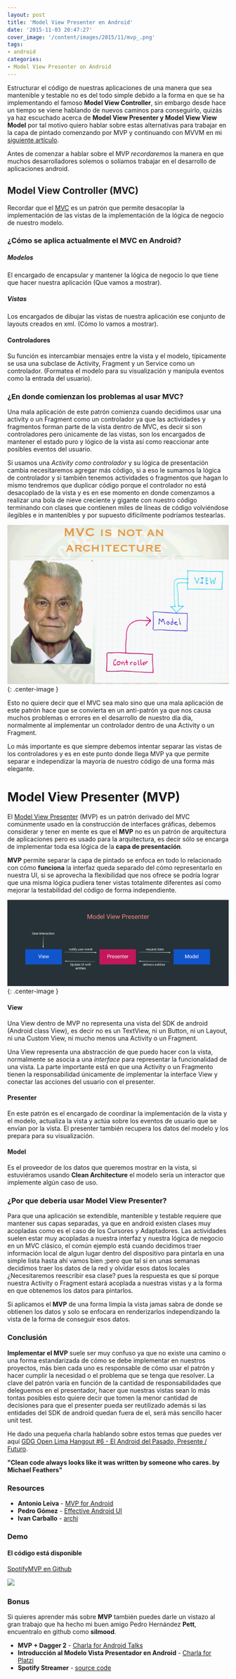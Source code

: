 ```yaml
---
layout: post
title: 'Model View Presenter en Android'
date: '2015-11-03 20:47:27'
cover_image: '/content/images/2015/11/mvp_.png'
tags:
- android
categories:
- Model View Presenter on Android
---
```


Estructurar el código de nuestras aplicaciones de una manera que sea mantenible y testable no es del todo simple debido a la forma en que se ha implementando el famoso **Model View Controller**, sin embargo desde hace un tiempo se viene hablando de nuevos caminos para conseguirlo, quizás ya haz escuchado acerca de **Model View Presenter y Model View View Model** por tal motivo quiero hablar sobre estas alternativas para trabajar en la capa de pintado comenzando por MVP y continuando con MVVM en mi [siguiente artículo](https://erikcaffrey.github.io/2015/12/16/databinding-android/).

Antes de comenzar a hablar sobre el MVP *recordaremos* la manera en que muchos desarrolladores solemos o solíamos trabajar en el desarrollo de aplicaciones android.

## Model View Controller (MVC)

Recordar que el [MVC](https://teamtreehouse.com/library/build-a-blog-reader-android-app/exploring-the-masterdetail-template/the-modelviewcontroller-mvc-design-pattern-2) es un patrón que permite desacoplar la implementación de las vistas de la implementación de la lógica de negocio de nuestro modelo.

### ¿Cómo se aplica actualmente el MVC en Android?

##### Modelos
El encargado de encapsular y mantener la lógica de negocio lo que tiene que hacer nuestra aplicación (Que vamos a mostrar).

##### Vistas
Los encargados de dibujar las vistas de nuestra aplicación ese conjunto de layouts creados en xml. (Cómo lo vamos a mostrar).

#### Controladores
Su función es intercambiar mensajes entre la vista y el modelo, típicamente se usa una subclase de Activity, Fragment y un Service como un controlador. (Formatea el modelo para su visualización y manipula eventos como la entrada del usuario).

### ¿En donde comienzan los problemas al usar MVC?

Una mala aplicación de este patrón comienza cuando decidimos usar una activity o un Fragment como un controlador ya que las actividades y fragmentos forman parte de la vista dentro de MVC, es decir si son controladores pero únicamente de las vistas, son los encargados de mantener el estado puro y lógico de la vista así como reaccionar ante posibles eventos del usuario.

Si usamos una *Activity como controlador* y su lógica de presentación cambia necesitaremos agregar más código, si a eso le sumamos la lógica de controlador y si también tenemos actividades o fragmentos que hagan lo mismo tendremos que duplicar código porque el controlador no está desacoplado de la vista y es en ese momento en donde comenzamos a realizar una bola de nieve creciente y gigante con nuestro código terminando con clases que contienen miles de líneas de código volviéndose ilegibles e in mantenibles y por supuesto difícilmente podríamos testearlas.


![mvc_tr](/content/images/2015/11/mvc-tr.png){: .center-image }

Esto no quiere decir que el MVC sea malo sino que una mala aplicación de este patrón hace que se convierta en un anti-patrón ya que nos causa muchos problemas o errores en el desarrollo de nuestro día día, normalmente al implementar un controlador dentro de una Activity o un Fragment.

Lo más importante es que siempre debemos intentar separar las vistas de los controladores y es en este punto donde llega MVP ya que permite separar e independizar la mayoría de nuestro código de una forma más elegante.

# Model View Presenter (MVP)

El [Model View Presenter](https://en.wikipedia.org/wiki/Model%E2%80%93view%E2%80%93presenter) (MVP) es un patrón derivado del MVC comúnmente usado en la construcción de interfaces gráficas, debemos considerar y tener en mente es que el **MVP** no es un patrón de arquitectura de aplicaciones pero es usado para la arquitectura, es decir sólo se encarga de implementar toda esa lógica de la **capa de presentación**.

**MVP** permite separar la capa de pintado se enfoca en todo lo relacionado con cómo **funciona** la interfaz queda separado del cómo representarlo en nuestra UI, si se aprovecha la flexibilidad que nos ofrece se podría lograr que una misma lógica pudiera tener vistas totalmente diferentes así como mejorar la testabilidad del código de forma independiente.

![mvp](/content/images/2015/11/mvp.png){: .center-image }

#### View

Una View dentro de MVP no representa una vista del SDK de android (Android class View), es decir no es un TextView, ni un Button, ni un Layout, ni una Custom View, ni mucho menos una Activity o un Fragment.

Una View representa una abstracción de que puedo hacer con la vista, normalmente se asocia a una *interface* para representar la funcionalidad de una vista.
La parte importante está en que una Activity o un Fragmento tienen la responsabilidad únicamente de implementar la interface View y conectar las acciones del usuario con el presenter.

#### Presenter

En este patrón es el encargado de coordinar la implementación de la vista y el modelo, actualiza la vista y actúa sobre los eventos de usuario que se envían por la vista. El presenter también recupera los datos del modelo y los prepara para su visualización.

#### Model

Es el proveedor de los datos que queremos mostrar en la vista, si estuviéramos usando **Clean Architecture** el modelo sería un interactor que implemente algún caso de uso.


### ¿Por que deberia usar Model View Presenter?

Para que una aplicación se extendible, mantenible y testable requiere que mantener sus capas separadas, ya que en android existen clases muy acopladas como es el caso de los Cursores y Adaptadores.
Las actividades suelen estar muy acopladas a nuestra interfaz y nuestra lógica de negocio en un MVC clásico, el común ejemplo está cuando decidimos traer información local de algun lugar dentro del dispositivo para pintarla en una simple lista hasta ahí vamos bien ;pero que tal si en unas semanas decidimos traer los datos de la red y olvidar esos datos locales ¿Necesitaremos reescribir esa clase? pues la respuesta es que sí porque nuestra Activity o Fragment estará acoplada a nuestras vistas y a la forma en que obtenemos los datos para pintarlos.

Si aplicamos el **MVP** de una forma limpia la vista jamas sabra de donde se obtienen los datos y solo se enfocara en renderizarlos independizando la vista de la forma de conseguir esos datos.

### Conclusión

**Implementar el MVP** suele ser muy confuso ya que no existe una camino o una forma estandarizada de cómo se debe implementar en nuestros proyectos, más bien cada uno es responsable de cómo usar el patrón y hacer cumplir la necesidad o el problema que se tenga que resolver.
La clave del patrón varía en función de la cantidad de responsabilidades que deleguemos en el presentador, hacer que nuestras vistas sean lo más tontas posibles esto quiere decir que tomen la menor cantidad de decisiones para que el presenter pueda ser reutilizado además si las entidades del SDK de android quedan fuera de el, será más sencillo hacer unit test.

He dado una pequeña charla hablando sobre estos temas que puedes ver aquí [GDG Open Lima Hangout #6 - El Android del Pasado, Presente / Futuro](https://www.youtube.com/watch?v=_e7aACEAfv4).

**"Clean code always looks like it was written by someone who cares. by Michael Feathers"**


### Resources
* **Antonio Leiva** - [MVP for Android](http://antonioleiva.com/mvp-android/)
* **Pedro Gómez** - [Effective Android UI](https://www.youtube.com/watch?v=N6yqe88ysNw)
* **Ivan Carballo** - [archi](https://github.com/ivacf/archi)

### Demo

#### El código está disponible

[SpotifyMVP en Github](https://github.com/erikcaffrey/SpotifyMVP)

![](https://aa1a5cf3c6e3569b77b29843c3f5b6ba8b369090.googledrive.com/host/0B9hNKr5AY4xXTXktOS11VlBaemM/Telecine_2015-11-25-17-19-04.gif)

### Bonus

Si quieres aprender más sobre **MVP** también puedes darle un vistazo al gran trabajo que ha hecho mi buen amigo Pedro Hernández **Pett**, encuentralo en github como **silmood**.

* **MVP + Dagger 2** - [Charla for Android Talks](https://www.youtube.com/watch?v=_yVE1DRY1v8)
* **Introducción al Modelo Vista Presentador en Android** - [Charla for Platzi](https://www.youtube.com/watch?v=qWh1QlRpKxk)
* **Spotify Streamer** - [source code](https://github.com/silmood/Spotify-Streamer)

